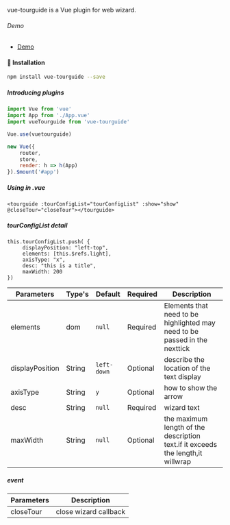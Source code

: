 <p>vue-tourguide is a Vue plugin for web wizard.<p>

###### Demo
- <a href="https://luckyxts.github.io/vue-tourguide/example/dist/" target="_blank">Demo</a>
<p>


#### 🚀 Installation
``` bash
npm install vue-tourguide --save
```
##### Introducing plugins
``` javascript
import Vue from 'vue'
import App from './App.vue'
import vueTourguide from 'vue-tourguide'

Vue.use(vuetourguide)

new Vue({
    router,
    store,
    render: h => h(App)
}).$mount('#app')
```
##### Using in .vue
```
<tourguide :tourConfigList="tourConfigList" :show="show" @closeTour="closeTour"></tourguide>
```
##### tourConfigList detail
```
this.tourConfigList.push( {
     displayPosition: "left-top",
     elements: [this.$refs.light],
     axisType: "x",
     desc: "this is a title",
     maxWidth: 200
})
```

**Parameters**|**Type's**|**Default**|**Required**|**Description**
-----|-----|-----|-----|-----
elements|dom|`null`|Required|Elements that need to be highlighted may need to be passed in the nexttick
displayPosition|String|`left-down`|Optional|describe the location of the text display
axisType|String|`y`|Optional|how to show the arrow
desc|String|`null`|Required|wizard text
maxWidth|String |`null`|Optional|the maximum length of the description text.if it exceeds the length,it willwrap

#####  event

**Parameters**|**Description**
-----|-----
closeTour|close wizard callback

